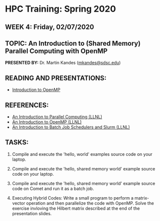 # HPC Training: Spring 2020
## WEEK 4: Friday, 02/07/2020

## TOPIC: An Introduction to (Shared Memory) Parallel Computing with OpenMP
**PRESENTED BY:** Dr. Martin Kandes (mkandes@sdsc.edu)

## READING AND PRESENTATIONS:
* [Introduction to OpenMP](./introduction-to-openmp.pdf)

## REFERENCES:
* [An Introduction to Parallel Computing (LLNL)](https://computing.llnl.gov/tutorials/parallel_comp)
* [An Introduction to OpenMP (LLNL)](https://computing.llnl.gov/tutorials/openMP)
* [An Introduction to Batch Job Schedulers and Slurm (LLNL)](https://computing.llnl.gov/tutorials/moab)

## TASKS:
1. Compile and execute the 'hello, world' examples source code on your laptop.

2. Compile and execute the 'hello, shared memory world' example source code on your laptop.

3. Compile and execute the 'hello, shared memory world' example source code on Comet and run it as a batch job. 

4. Executing Hybrid Codes:  Write a small program to perform a matrix-vector operation and then parallelize the code with OpenMP. Solve the exercise invloving the Hilbert matrix described at the end of the presentation slides.


